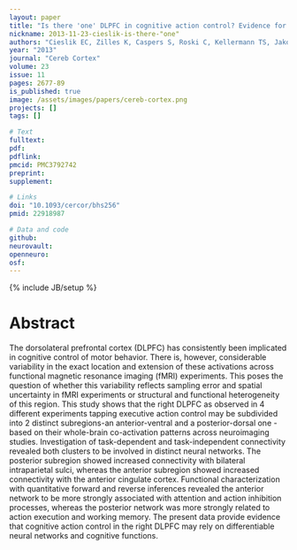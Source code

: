 ```yaml
---
layout: paper
title: "Is there 'one' DLPFC in cognitive action control? Evidence for heterogeneity from co-activation-based parcellation."
nickname: 2013-11-23-cieslik-is-there-"one"
authors: "Cieslik EC, Zilles K, Caspers S, Roski C, Kellermann TS, Jakobs O, Langner R, Laird AR, Fox PT, Eickhoff SB"
year: "2013"
journal: "Cereb Cortex"
volume: 23
issue: 11
pages: 2677-89
is_published: true
image: /assets/images/papers/cereb-cortex.png
projects: []
tags: []

# Text
fulltext:
pdf:
pdflink:
pmcid: PMC3792742
preprint:
supplement:

# Links
doi: "10.1093/cercor/bhs256"
pmid: 22918987

# Data and code
github:
neurovault:
openneuro:
osf:
---
```

{% include JB/setup %}

# Abstract

The dorsolateral prefrontal cortex (DLPFC) has consistently been implicated in cognitive control of motor behavior. There is, however, considerable variability in the exact location and extension of these activations across functional magnetic resonance imaging (fMRI) experiments. This poses the question of whether this variability reflects sampling error and spatial uncertainty in fMRI experiments or structural and functional heterogeneity of this region. This study shows that the right DLPFC as observed in 4 different experiments tapping executive action control may be subdivided into 2 distinct subregions-an anterior-ventral and a posterior-dorsal one -based on their whole-brain co-activation patterns across neuroimaging studies. Investigation of task-dependent and task-independent connectivity revealed both clusters to be involved in distinct neural networks. The posterior subregion showed increased connectivity with bilateral intraparietal sulci, whereas the anterior subregion showed increased connectivity with the anterior cingulate cortex. Functional characterization with quantitative forward and reverse inferences revealed the anterior network to be more strongly associated with attention and action inhibition processes, whereas the posterior network was more strongly related to action execution and working memory. The present data provide evidence that cognitive action control in the right DLPFC may rely on differentiable neural networks and cognitive functions.
